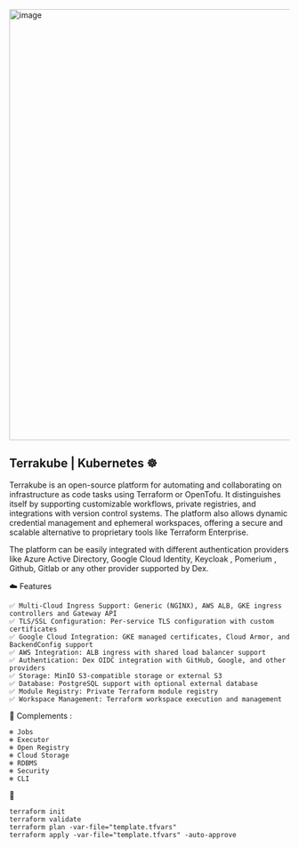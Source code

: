 <img width="1999" height="775" alt="image" src="https://github.com/user-attachments/assets/ae9caf65-a68b-49b2-b200-fd3f61352ed8" />


## Terrakube | Kubernetes ☸️
Terrakube is an open-source platform for automating and collaborating on infrastructure as code tasks using Terraform or OpenTofu. It distinguishes itself by supporting customizable workflows, private registries, and integrations with version control systems. The platform also allows dynamic credential management and ephemeral workspaces, offering a secure and scalable alternative to proprietary tools like Terraform Enterprise.

The platform can be easily integrated with different authentication providers like Azure Active Directory, Google Cloud Identity, Keycloak , Pomerium , Github, Gitlab or any other provider supported by Dex.


☁️ Features
```
✅ Multi-Cloud Ingress Support: Generic (NGINX), AWS ALB, GKE ingress controllers and Gateway API
✅ TLS/SSL Configuration: Per-service TLS configuration with custom certificates
✅ Google Cloud Integration: GKE managed certificates, Cloud Armor, and BackendConfig support
✅ AWS Integration: ALB ingress with shared load balancer support
✅ Authentication: Dex OIDC integration with GitHub, Google, and other providers
✅ Storage: MinIO S3-compatible storage or external S3
✅ Database: PostgreSQL support with optional external database
✅ Module Registry: Private Terraform module registry
✅ Workspace Management: Terraform workspace execution and management
```

📝 Complements :
```
❄️ Jobs
❄️ Executor
❄️ Open Registry
❄️ Cloud Storage
❄️ RDBMS
❄️ Security
❄️ CLI
```

🚀  
```
terraform init
terraform validate
terraform plan -var-file="template.tfvars"
terraform apply -var-file="template.tfvars" -auto-approve
```

